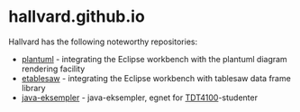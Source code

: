 # hallvard.github.io

Hallvard has the following noteworthy repositories:
- [plantuml](http://hallvard.github.io/plantuml) - integrating the Eclipse workbench with the plantuml diagram rendering facility
- [etablesaw](http://hallvard.github.io/etablesaw) - integrating the Eclipse workbench with tablesaw data frame library
- [java-eksempler](http://hallvard.github.io/java-eksempler) - java-eksempler, egnet for [TDT4100](https://www.ntnu.no/studier/emner/TDT4100)-studenter
